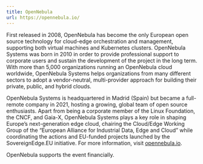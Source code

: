 ```yaml
---
title: OpenNebula
url: https://opennebula.io/
---
```


First released in 2008, OpenNebula has become the only European open
source technology for cloud-edge orchestration and management,
supporting both virtual machines and Kubernetes clusters. OpenNebula
Systems was born in 2010 in order to provide professional support to
corporate users and sustain the development of the project in the long
term. With more than 5,000 organizations running an OpenNebula cloud
worldwide, OpenNebula Systems helps organizations from many different
sectors to adopt a vendor-neutral, multi-provider approach for
building their private, public, and hybrid clouds.

OpenNebula Systems is headquartered in Madrid (Spain) but became a
full-remote company in 2021, hosting a growing, global team of open
source enthusiasts. Apart from being a corporate member of the Linux
Foundation, the CNCF, and Gaia-X, OpenNebula Systems plays a key role
in shaping Europe’s next-generation edge cloud, chairing the
Cloud/Edge Working Group of the “European Alliance for Industrial
Data, Edge and Cloud” while coordinating the actions and EU-funded
projects launched by the SovereignEdge.EU initiative. For more
information, visit
[opennebula.io](https://opennebula.io/innovation/).

OpenNebula supports the event financially. 
